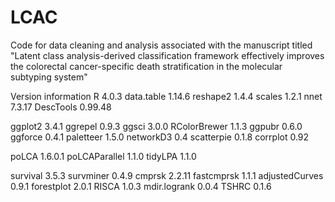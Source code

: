 # LCAC

Code for data cleaning and analysis associated with the manuscript titled "Latent class analysis-derived classification framework effectively improves the colorectal cancer-specific death stratification in the molecular subtyping system"

Version information
R 4.0.3
data.table 1.14.6
reshape2 1.4.4
scales 1.2.1
nnet 7.3.17
DescTools 0.99.48

ggplot2 3.4.1
ggrepel 0.9.3
ggsci 3.0.0
RColorBrewer 1.1.3
ggpubr 0.6.0
ggforce 0.4.1
paletteer 1.5.0
networkD3 0.4
scatterpie 0.1.8
corrplot 0.92

poLCA 1.6.0.1
poLCAParallel 1.1.0
tidyLPA 1.1.0

survival 3.5.3
survminer 0.4.9
cmprsk 2.2.11
fastcmprsk 1.1.1
adjustedCurves 0.9.1
forestplot 2.0.1
RISCA 1.0.3
mdir.logrank 0.0.4
TSHRC 0.1.6
